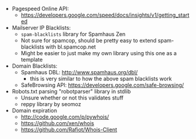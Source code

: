 * Pagespeed Online API:
	- https://developers.google.com/speed/docs/insights/v1/getting_started
* Mailserver IP Blacklists:
	- `spam-blacklists` library for Spamhaus Zen
	- Not sure for spamcop, should be pretty easy to extend spam-blacklists with bl.spamcop.net
	- Might be easier to just make my own library using this one as a template
* Domain Blacklists:
	- Spamhaus DBL:     http://www.spamhaus.org/dbl/
		- this is very similar to how the above spam blacklists work
	- SafeBrowsing API: https://developers.google.com/safe-browsing/
* Robots.txt parsing "robotparser" library in stdlib
	- Unsure whether or not this validates stuff
	- reppy library by seomoz
* Domain expiration
	- http://code.google.com/p/pywhois/
	- https://github.com/xen/whois
	- https://github.com/Rafiot/Whois-Client

